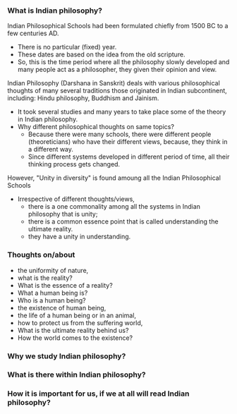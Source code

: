 ### What is Indian philosophy?

Indian Philosophical Schools had been formulated chiefly from 1500 BC to a few centuries AD.

- There is no particular (fixed) year.
- These dates are based on the idea from the old scripture.
- So, this is the time period where all the philosophy slowly developed and many people act as a philosopher, they given their opinion and view.

Indian Philosophy (Darshana in Sanskrit) deals with various philosophical thoughts of many several traditions those originated in Indian subcontinent, including: Hindu philosophy, Buddhism and Jainism.

- It took several studies and many years to take place some of the theory in Indian philosophy.
- Why different philosophical thoughts on same topics?
  - Because there were many schools, there were different people (theoreticians) who have their different views, because, they think in a different way.
  - Since different systems developed in different period of time, all their thinking
process gets changed.

However, "Unity in diversity" is found amoung all the Indian Philosophical Schools

- Irrespective of different thoughts/views,
  - there is a one commonality among all the systems in Indian philosophy that is unity;
  - there is a common essence point that is called understanding the ultimate reality.
  - they have a unity in understanding.

### Thoughts on/about

- the uniformity of nature,
- what is the reality?
- What is the essence of a reality?
- What a human being is?
- Who is a human being?
- the existence of human being,
- the life of a human being or in an animal,
- how to protect us from the suffering world,
- What is the ultimate reality behind us?
- How the world comes to the existence?

### Why we study Indian philosophy?

### What is there within Indian philosophy?

### How it is important for us, if we at all will read Indian philosophy?
